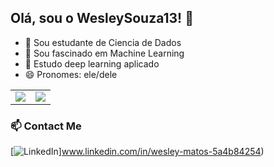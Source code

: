 ## Olá, sou o WesleySouza13! 👋

- 🔭 Sou estudante de Ciencia de Dados
- 🌱 Sou fascinado em Machine Learning
- 👯 Estudo deep learning aplicado 
- 😄 Pronomes: ele/dele

<table>
  <tr style="border: none;">
    <td style="border: none;">
      <picture>
        <source
          srcset="https://github-readme-stats.vercel.app/api?username=WesleySouza13&show_icons=true&theme=dark&title_color=C00102&icon_color=C00102"
          media="(prefers-color-scheme: dark)"
        />
        <source
          srcset="https://github-readme-stats.vercel.app/api?username=WesleySouza13&show_icons=true&title_color=C00102&icon_color=C00102"
          media="(prefers-color-scheme: light), (prefers-color-scheme: no-preference)"
        />
        <img src="https://github-readme-stats.vercel.app/api?username=WesleySouza13&show_icons=true&title_color=C00102&icon_color=C00102" />
      </picture>
    </td>
    <td style="border: none;">
      <picture>
        <source
          srcset="https://github-readme-stats.vercel.app/api/top-langs/?username=WesleySouza13&layout=compact&theme=dark&title_color=C00102"
          media="(prefers-color-scheme: dark)"
        />
        <source
          srcset="https://github-readme-stats.vercel.app/api/top-langs/?username=WesleySouza13&layout=compact&title_color=C00102"
          media="(prefers-color-scheme: light), (prefers-color-scheme: no-preference)"
        />
        <img src="https://github-readme-stats.vercel.app/api/top-langs/?username=WesleySouza13&layout=compact&title_color=C00102" />
      </picture>
    </td>
  </tr>
</table>

### 📫 Contact Me


[![LinkedIn](https://img.shields.io/badge/-LinkedIn-0077B5?style=flat&logo=LinkedIn&logoColor=white)]www.linkedin.com/in/wesley-matos-5a4b84254)
